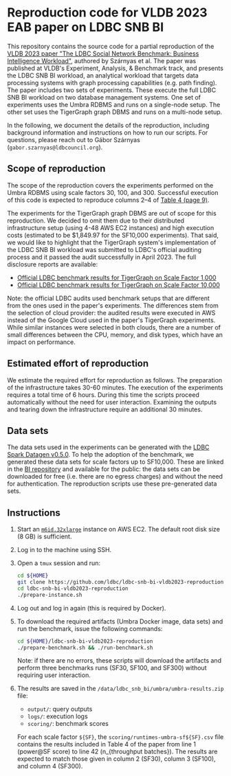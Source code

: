 # Reproduction code for VLDB 2023 EAB paper on LDBC SNB BI

This repository contains the source code for a partial reproduction of the [VLDB 2023 paper "The LDBC Social Network Benchmark:
Business Intelligence Workload"](https://www.vldb.org/pvldb/vol16/p877-szarnyas.pdf), authored by Szárnyas et al.
The paper was published at VLDB's Experiment, Analysis, & Benchmark track, and presents the LDBC SNB BI workload, an analytical workload that targets data processing systems with graph processing capabilities (e.g. path finding).
The paper includes two sets of experiments.
These execute the full LDBC SNB BI workload on two database management systems.
One set of experiments uses the Umbra RDBMS and runs on a single-node setup.
The other set uses the TigerGraph graph DBMS and runs on a multi-node setup.

In the following, we document the details of the reproduction, including background information and instructions on how to run our scripts. For questions, please reach out to Gábor Szárnyas (`gabor.szarnyas@ldbcouncil.org`).

## Scope of reproduction

The scope of the reproduction covers the experiments performed on the Umbra RDBMS using scale factors 30, 100, and 300. Successful execution of this code is expected to reproduce columns 2–4 of [Table 4 (page 9)](https://www.vldb.org/pvldb/vol16/p877-szarnyas.pdf#page=9).

The experiments for the TigerGraph graph DBMS are out of scope for this reproduction.
We decided to omit them due to their distributed infrastructure setup (using 4-48 AWS EC2 instances) and high execution costs (estimated to be $1,849.97 for the SF10,000 experiments).
That said, we would like to highlight that the TigerGraph system's implementation of the LDBC SNB BI workload was submitted to LDBC's official auditing process and it passed the audit successfully in April 2023. The full disclosure reports are available:

* [Official LDBC benchmark results for TigerGraph on Scale Factor 1,000](https://ldbcouncil.org/benchmarks/snb/LDBC_SNB_BI_20230406_SF1000_tigergraph.pdf)
* [Official LDBC benchmark results for TigerGraph on Scale Factor 10,000](https://ldbcouncil.org/benchmarks/snb/LDBC_SNB_BI_20230406_SF10000_tigergraph.pdf)

Note: the official LDBC audits used benchmark setups that are different from the ones used in the paper's experiments.
The differences stem from the selection of cloud provider: the audited results were executed in AWS instead of the Google Cloud used in the paper's TigerGraph experiments.
While similar instances were selected in both clouds, there are a number of small differences between the CPU, memory, and disk types, which have an impact on performance.

## Estimated effort of reproduction

We estimate the required effort for reproduction as follows.
The preparation of the infrastructure takes 30-60 minutes.
The execution of the experiments requires a total time of 6 hours. During this time the scripts proceed automatically without the need for user interaction.
Examining the outputs and tearing down the infrastructure require an additional 30 minutes.

## Data sets

The data sets used in the experiments can be generated with the [LDBC Spark Datagen v0.5.0](https://github.com/ldbc/ldbc_snb_datagen_spark/releases/tag/v0.5.0).
To help the adoption of the benchmark, we generated these data sets for scale factors up to SF10,000.
These are linked in the [BI repository](https://github.com/ldbc/ldbc_snb_bi/blob/main/snb-bi-pre-generated-data-sets.md) and available for the public:
the data sets can be downloaded for free (i.e. there are no egress charges) and without the need for authentication.
The reproduction scripts use these pre-generated data sets.

## Instructions

1. Start an [`m6id.32xlarge`](https://instances.vantage.sh/aws/ec2/r6id.32xlarge) instance on AWS EC2. The default root disk size (8 GB) is sufficient.

1. Log in to the machine using SSH.

1. Open a `tmux` session and run:

    ```bash
    cd ${HOME}
    git clone https://github.com/ldbc/ldbc-snb-bi-vldb2023-reproduction
    cd ldbc-snb-bi-vldb2023-reproduction
    ./prepare-instance.sh
    ```

1. Log out and log in again (this is required by Docker).

2. To download the required artifacts (Umbra Docker image, data sets) and run the benchmark, issue the following commands:

    ```bash
    cd ${HOME}/ldbc-snb-bi-vldb2023-reproduction
    ./prepare-benchmark.sh && ./run-benchmark.sh
    ```

    Note: if there are no errors, these scripts will download the artifacts and perform three benchmarks runs (SF30, SF100, and SF300) without requiring user interaction.

3. The results are saved in the `/data/ldbc_snb_bi/umbra/umbra-results.zip` file:

    * `output/`: query outputs
    * `logs/`: execution logs
    * `scoring/`: benchmark scores
   
   For each scale factor `${SF}`, the `scoring/runtimes-umbra-sf${SF}.csv` file contains the results included in Table 4 of the paper from line 1 (power@SF score) to line 42 (n_{throughput batches}). The results are expected to match those given in column 2 (SF30), column 3 (SF100), and column 4 (SF300).
